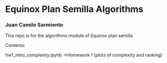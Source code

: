 # Equinox Plan Semilla Algorithms

### Juan Camilo Sarmiento

This repo is for the algorithms module of Equinox plan semilla


Contents:

hw1_intro_complexity.ipynb      ->Homework 1 (plots of complexity and ranking)
